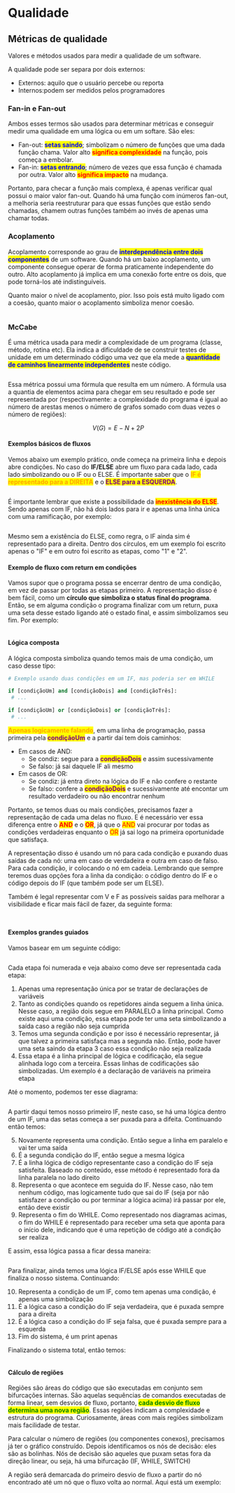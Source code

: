 # Qualidade

## Métricas de qualidade

Valores e métodos usados para medir a qualidade de um software.

A qualidade pode ser separa por dois externos:

* Externos: aquilo que o usuário percebe ou reporta
* Internos:podem ser medidos pelos programadores

### Fan-in e Fan-out

Ambos esses termos são usados para determinar métricas e conseguir medir uma qualidade em uma lógica ou em um softare. São eles:

* Fan-out: <mark style="color:blue;">**setas saindo**</mark>; simbolizam o número de funções que uma dada função chama. Valor alto <mark style="color:red;">**significa complexidade**</mark> na função, pois começa a embolar.
* Fan-in: <mark style="color:blue;">**setas entrando**</mark>; número de vezes que essa função é chamada por outra. Valor alto <mark style="color:red;">**significa impacto**</mark> na mudança.

Portanto, para checar a função mais complexa, é apenas verificar qual possui o maior valor fan-out. Quando há uma função com inúmeros fan-out, a melhoria seria reestruturar para que essas funções que estão sendo chamadas, chamem outras funções também ao invés de apenas uma chamar todas.&#x20;

### Acoplamento

Acoplamento corresponde ao grau de <mark style="color:blue;">**interdependência entre dois componentes**</mark> de um software. Quando há um baixo acoplamento, um componente consegue operar de forma praticamente independente do outro. Alto acoplamento já implica em uma conexão forte entre os dois, que pode torná-los até indistinguíveis.

Quanto maior o nível de acoplamento, pior. Isso pois está muito ligado com a coesão, quanto maior o acoplamento simboliza menor coesão.

<figure><img src="../../.gitbook/assets/image (4).png" alt=""><figcaption></figcaption></figure>

### McCabe

É uma métrica usada para medir a complexidade de um programa (classe, método, rotina etc). Ela indica a dificuldade de se construir testes de unidade em um determinado código uma vez que ela mede a <mark style="color:blue;">**quantidade de caminhos linearmente independentes**</mark> neste código.

<figure><img src="../../.gitbook/assets/image (2) (1).png" alt=""><figcaption></figcaption></figure>



Essa métrica possui uma fórmula que resulta em um número. A fórmula usa a quantia de elementos acima para chegar em seu resultado e pode ser representada por (respectivamente: a complexidade do programa é igual ao número de arestas menos o número de grafos somado com duas vezes o número de regiões):

$$
V(G)=E−N+2P
$$

#### Exemplos básicos de fluxos

Vemos abaixo um exemplo prático, onde começa na primeira linha e depois abre condições. No caso do **IF/ELSE** abre um fluxo para cada lado, cada lado simbolizando ou o IF ou o ELSE. É importante saber que o <mark style="color:orange;">**IF é representado para a DIREITA**</mark> e o <mark style="color:purple;">**ELSE para a ESQUERDA**</mark>.

<figure><img src="../../.gitbook/assets/image (3) (1).png" alt=""><figcaption></figcaption></figure>

É importante lembrar que existe a possibilidade da <mark style="color:red;">**inexistência do ELSE**</mark>. Sendo apenas com IF, não há dois lados para ir e apenas uma linha única com uma ramificação, por exemplo:

<figure><img src="../../.gitbook/assets/image (4) (1).png" alt=""><figcaption></figcaption></figure>

Mesmo sem a existência do ELSE, como regra, o IF ainda sim é representado para a direita. Dentro dos círculos, em um exemplo foi escrito apenas o "IF" e em outro foi escrito as etapas, como "1" e "2".

#### Exemplo de fluxo com return em condições

Vamos supor que o programa possa se encerrar dentro de uma condição, em vez de passar por todas as etapas primeiro. A representação disso é bem fácil, como um **círculo que simboliza o status final do programa**. Então, se em alguma condição o programa finalizar com um return, puxa uma seta desse estado ligando até o estado final, e assim simbolizamos seu fim. Por exemplo:

<figure><img src="../../.gitbook/assets/image (8).png" alt=""><figcaption></figcaption></figure>



#### Lógica composta

A lógica composta simboliza quando temos mais de uma condição, um caso desse tipo:

```python
# Exemplo usando duas condições em um IF, mas poderia ser em WHILE

if [condiçãoUm] and [condiçãoDois] and [condiçãoTrês]:
 # ...

if [condiçãoUm] or [condiçãoDois] or [condiçãoTrês]:
 # ...
```

<mark style="color:orange;">**Apenas logicamente falando**</mark>, em uma linha de programação, passa primeira pela <mark style="color:purple;">**condiçãoUm**</mark> e a partir daí tem dois caminhos:

* Em casos de AND:
  * Se condiz: segue para a <mark style="color:purple;">**condiçãoDois**</mark> e assim sucessivamente
  * Se falso: já sai daquele IF ali mesmo
* Em casos de OR:
  * Se condiz: já entra direto na lógica do IF e não confere o restante
  * Se falso: confere a <mark style="color:purple;">**condiçãoDois**</mark> e sucessivamente até encontar um resultado verdadeiro ou não encontrar nenhum

Portanto, se temos duas ou mais condições, precisamos fazer a representação de cada uma delas no fluxo. E é necessário ver essa diferença entre o <mark style="color:red;">**AND**</mark> e o <mark style="color:red;">**OR**</mark>, já que o <mark style="color:red;">AND</mark> vai procurar por todas as condições verdadeiras enquanto o <mark style="color:red;">OR</mark> já sai logo na primeira oportunidade que satisfaça.

A representação disso é usando um nó para cada condição e puxando duas saídas de cada nó: uma em caso de verdadeira e outra em caso de falso. Para cada condição, ir colocando o nó em cadeia. Lembrando que sempre teremos duas opções fora a linha da condição: o código dentro do IF e o código depois do IF (que também pode ser um ELSE).

Também é legal representar com V e F as possíveis saídas para melhorar a visibilidade e ficar mais fácil de fazer, da seguinte forma:

<figure><img src="../../.gitbook/assets/lógica composta mccabe and.png" alt=""><figcaption></figcaption></figure>

<figure><img src="../../.gitbook/assets/lógica composta mccabe or.png" alt=""><figcaption></figcaption></figure>



#### Exemplos grandes guiados

Vamos basear em um seguinte código:

<figure><img src="../../.gitbook/assets/image (9).png" alt=""><figcaption></figcaption></figure>

Cada etapa foi numerada e veja abaixo como deve ser representada cada etapa:

1. Apenas uma representação única por se tratar de declarações de variáveis
2. Tanto as condições quando os repetidores ainda seguem a linha única. Nesse caso, a região dois segue em PARALELO a linha principal. Como existe aqui uma condição, essa etapa pode ter uma seta simbolizando a saída caso a região não seja cumprida
3. Temos uma segunda condição e por isso é necessário representar, já que talvez a primeira satisfaça mas a segunda não. Então, pode haver uma seta saindo da etapa 3 caso essa condição não seja realizada
4. Essa etapa é a linha principal de lógica e codificação, ela segue alinhada logo com a terceira. Essas linhas de codificações são simbolizadas. Um exemplo é a declaração de variáveis na primeira etapa

Até o momento, podemos ter esse diagrama:

<figure><img src="../../.gitbook/assets/image (11).png" alt=""><figcaption></figcaption></figure>

A partir daqui temos nosso primeiro IF, neste caso, se há uma lógica dentro de um IF, uma das setas começa a ser puxada para a difeita. Continuando então temos:

5. Novamente representa uma condição. Então segue a linha em paralelo e vai ter uma saída
6. É a segunda condição do IF, então segue a mesma lógica
7. É a linha lógica de código representante caso a condição do IF seja satisfeita. Baseado no conteúdo, esse método é representado fora da linha paralela no lado direito
8. Representa o que acontece em seguida do IF. Nesse caso, não tem nenhum código, mas logicamente tudo que sai do IF (seja por não satisfazer a condição ou por terminar a lógica acima) irá passar por ele, então deve existir
9. Representa o fim do WHILE. Como representado nos diagramas acimas, o fim do WHILE é representado para receber uma seta que aponta para o início dele, indicando que é uma repetição de código até a condição ser realiza

E assim, essa lógica passa a ficar dessa maneira:

<figure><img src="../../.gitbook/assets/image (12).png" alt=""><figcaption></figcaption></figure>

Para finalizar, ainda temos uma lógica IF/ELSE após esse WHILE que finaliza o nosso sistema. Continuando:

10. Representa a condição de um IF, como tem apenas uma condição, é apenas uma simbolização
11. É a lógica caso a condição do IF seja verdadeira, que é puxada sempre para a direita
12. É a lógica caso a condição do IF seja falsa, que é puxada sempre para a esquerda
13. Fim do sistema, é um print apenas

Finalizando o sistema total, então temos:

<figure><img src="../../.gitbook/assets/image (13).png" alt=""><figcaption></figcaption></figure>

#### Cálculo de regiões

Regiões são áreas do código que são executadas em conjunto sem bifurcações internas. São aquelas sequências de comandos executadas de forma linear, sem desvios de fluxo, portanto, <mark style="color:green;">**cada desvio de fluxo determina uma nova região**</mark>. Essas regiões indicam a complexidade e estrutura do programa. Curiosamente, áreas com mais regiões simbolizam mais facilidade de testar.

Para calcular o número de regiões (ou componentes conexos), precisamos já ter o gráfico construído. Depois identificamos os nós de decisão: eles são as bolinhas. Nós de decisão são aqueles que puxam setas fora da direção linear, ou seja, há uma bifurcação (IF, WHILE, SWITCH)

A região será demarcada do primeiro desvio de fluxo a partir do nó encontrado até um nó que o fluxo volta ao normal. Aqui está um exemplo:

<figure><img src="../../.gitbook/assets/cálculo de regiões com mccabe.png" alt=""><figcaption></figcaption></figure>


